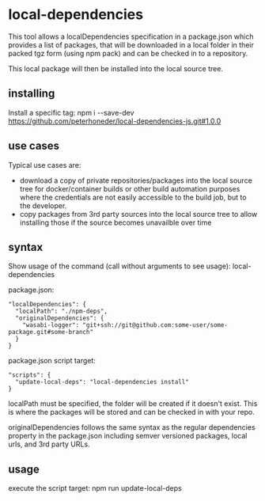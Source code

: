 # local-dependencies

This tool allows a localDependencies specification in a package.json which
provides a list of packages, that will be downloaded in a local folder in
their packed tgz form (using npm pack) and can be checked in to a repository.

This local package will then be installed into the local source tree.

## installing

Install a specific tag:
npm i --save-dev https://github.com/peterhoneder/local-dependencies-js.git#1.0.0

## use cases

Typical use cases are:
- download a copy of private repositories/packages into the local source tree
  for docker/container builds or other build automation purposes where
  the credentials are not easily accessible to the build job, but to the
  developer.
- copy packages from 3rd party sources into the local source tree to allow
  installing those if the source becomes unavailble over time

## syntax

Show usage of the command (call without arguments to see usage):
 local-dependencies

package.json:
```
"localDependencies": {
  "localPath": "./npm-deps",
  "originalDependencies": {
    "wasabi-logger": "git+ssh://git@github.com:some-user/some-package.git#some-branch"
  }
}
```

package.json script target:
```
"scripts": {
  "update-local-deps": "local-dependencies install"
}
```

localPath must be specified, the folder will be created if it doesn't exist. This is where the
packages will be stored and can be checked in with your repo.

originalDependencies follows the same syntax as the regular dependencies property in
the package.json including semver versioned packages, local urls, and 3rd party URLs.

## usage

execute the script target:
npm run update-local-deps

